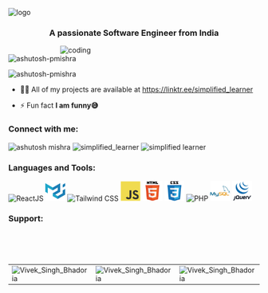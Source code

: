 ![logo](https://res.cloudinary.com/daravxjrz/image/upload/v1718626320/iuchbsjyqpqvwlbbndcw.png)

<h3 align="center">A passionate Software Engineer from India</h3>

<img align="right" alt="coding" width="400" src="https://user-images.githubusercontent.com/55389276/140866485-8fb1c876-9a8f-4d6a-98dc-08c4981eaf70.gif">

<p align="left"> <img src="https://komarev.com/ghpvc/?username=ashutosh-pmishra&label=Profile%20views&color=0e75b6&style=flat" alt="ashutosh-pmishra" /> </p>
<p align="left">
  <img src="https://komarev.com/ghpvc/?username=ashutosh-pmishra&label=Profile%20views&color=0e75b6&style=flat" alt="ashutosh-pmishra" />
</p>

- 👨‍💻 All of my projects are available at https://linktr.ee/simplified_learner

- ⚡ Fun fact **I am funny😅**

<h3 align="left">Connect with me:</h3>
<p align="left">
  <img align="center" src="https://raw.githubusercontent.com/rahuldkjain/github-profile-readme-generator/master/src/images/icons/Social/linked-in-alt.svg" alt="ashutosh mishra" height="30" width="40" />
  <img align="center" src="https://raw.githubusercontent.com/rahuldkjain/github-profile-readme-generator/master/src/images/icons/Social/instagram.svg" alt="simplified_learner" height="30" width="40" />
  <img align="center" src="https://raw.githubusercontent.com/rahuldkjain/github-profile-readme-generator/master/src/images/icons/Social/youtube.svg" alt="simplified learner" height="30" width="40" />
</p>

<h3 align="left">Languages and Tools:</h3>
<p align="left"> 
 <img src="https://cdn.jsdelivr.net/npm/@iconify/icons-logos/react.svg" alt="ReactJS" width="40" height="40"/> 
<img src="https://github.com/devicons/devicon/blob/master/icons/materialui/materialui-original.svg" alt="Material UI" width="40" height="40"/> 
<img src="https://www.vectorlogo.zone/logos/tailwindcss/tailwindcss-icon.svg" alt="Tailwind CSS" width="40" height="40"/> 
<img src="https://raw.githubusercontent.com/devicons/devicon/master/icons/javascript/javascript-original.svg" alt="JavaScript" width="40" height="40"/> 
<img src="https://raw.githubusercontent.com/devicons/devicon/master/icons/html5/html5-original-wordmark.svg" alt="HTML" width="40" height="40"/> 
<img src="https://raw.githubusercontent.com/devicons/devicon/master/icons/css3/css3-original-wordmark.svg" alt="CSS" width="40" height="40"/> 
<img src="https://www.php.net/images/logos/new-php-logo.svg" alt="PHP" width="40" height="40"/> 
<img src="https://raw.githubusercontent.com/devicons/devicon/master/icons/mysql/mysql-original-wordmark.svg" alt="MySQLi" width="40" height="40"/> 
<img src="https://raw.githubusercontent.com/devicons/devicon/master/icons/jquery/jquery-original-wordmark.svg" alt="jQuery" width="40" height="40"/> 
</p>

<h3 align="left">Support:</h3>
<p>
  <!--   <img align="left" src="https://cdn.buymeacoffee.com/buttons/v2/default-yellow.png" height="50" width="210" alt="simplified learner" /> -->
</p>
<br>
<br>
<br>

<table>
  <tr>
    <td><img align="center" src="https://github-readme-stats.vercel.app/api/top-langs?username=ashutosh-pmishra&show_icons=true&locale=en&layout=compact" alt="Vivek_Singh_Bhadoria" /></td>
    <td><img align="center" src="https://github-readme-stats.vercel.app/api?username=ashutosh-pmishra&show_icons=true&locale=en" alt="Vivek_Singh_Bhadoria" /></td>
    <td colspan="2"><img align="center" src="https://github-readme-streak-stats.herokuapp.com/?user=ashutosh-pmishra&" alt="Vivek_Singh_Bhadoria" /></td>
  </tr>
</table>
